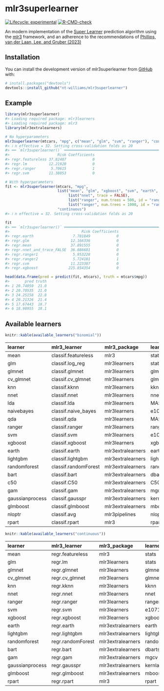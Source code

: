 
<!-- README.md is generated from README.Rmd. Please edit that file -->

# mlr3superlearner

<!-- badges: start -->

[![Lifecycle:
experimental](https://img.shields.io/badge/lifecycle-experimental-orange.svg)](https://lifecycle.r-lib.org/articles/stages.html#experimental)
[![R-CMD-check](https://github.com/nt-williams/mlr3superlearner/actions/workflows/R-CMD-check.yaml/badge.svg)](https://github.com/nt-williams/mlr3superlearner/actions/workflows/R-CMD-check.yaml)
<!-- badges: end -->

An modern implementation of the [Super
Learner](https://biostats.bepress.com/ucbbiostat/paper266/) prediction
algorithm using the [mlr3](https://mlr3.mlr-org.com/) framework, and an
adherence to the recommendations of [Phillips, van der Laan, Lee, and
Gruber (2023)](https://doi.org/10.1093/ije/dyad023)

## Installation

You can install the development version of mlr3superlearner from
[GitHub](https://github.com/) with:

``` r
# install.packages("devtools")
devtools::install_github("nt-williams/mlr3superlearner")
```

## Example

``` r
library(mlr3superlearner)
#> Loading required package: mlr3learners
#> Loading required package: mlr3
library(mlr3extralearners)

# No hyperparameters
mlr3superlearner(mtcars, "mpg", c("mean", "glm", "svm", "ranger"), "continuous")
#> ℹ n effective = 32. Setting cross-validation folds as 20
#> ══ `mlr3superlearner()` ════════════════════════════════════════════════════════
#>                      Risk Coefficients
#> regr.featureless 37.82487            0
#> regr.lm          12.21920            0
#> regr.ranger       5.70615            1
#> regr.svm         11.38053            0

# With hyperparameters
fit <- mlr3superlearner(mtcars, "mpg", 
                        list("mean", "glm", "xgboost", "svm", "earth",
                             list("nnet", trace = FALSE),
                             list("ranger", num.trees = 500, id = "ranger1"),
                             list("ranger", num.trees = 1000, id = "ranger2")), 
                        "continuous")
#> ℹ n effective = 32. Setting cross-validation folds as 20

fit
#> ══ `mlr3superlearner()` ════════════════════════════════════════════════════════
#>                                 Risk Coefficients
#> regr.earth                  7.781849            0
#> regr.glm                   12.166336            0
#> regr.mean                  37.891555            0
#> regr.nnet_and_trace_FALSE  36.086681            0
#> regr.ranger1                5.953228            0
#> regr.ranger2                5.724181            1
#> regr.svm                   11.223307            0
#> regr.xgboost              225.854354            0

head(data.frame(pred = predict(fit, mtcars), truth = mtcars$mpg))
#>       pred truth
#> 1 20.74050  21.0
#> 2 20.70535  21.0
#> 3 24.25158  22.8
#> 4 20.21326  21.4
#> 5 17.67443  18.7
#> 6 18.98955  18.1
```

## Available learners

``` r
knitr::kable(available_learners("binomial"))
```

| learner         | mlr3_learner         | mlr3_package      | learner_package |
|:----------------|:---------------------|:------------------|:----------------|
| mean            | classif.featureless  | mlr3              | stats           |
| glm             | classif.log_reg      | mlr3learners      | stats           |
| glmnet          | classif.glmnet       | mlr3learners      | glmnet          |
| cv_glmnet       | classif.cv_glmnet    | mlr3learners      | glmnet          |
| knn             | classif.kknn         | mlr3learners      | kknn            |
| nnet            | classif.nnet         | mlr3learners      | nnet            |
| lda             | classif.lda          | mlr3learners      | MASS            |
| naivebayes      | classif.naive_bayes  | mlr3learners      | e1071           |
| qda             | classif.qda          | mlr3learners      | MASS            |
| ranger          | classif.ranger       | mlr3learners      | ranger          |
| svm             | classif.svm          | mlr3learners      | e1071           |
| xgboost         | classif.xgboost      | mlr3learners      | xgboost         |
| earth           | classif.earth        | mlr3extralearners | earth           |
| lightgbm        | classif.lightgbm     | mlr3extralearners | lightgbm        |
| randomforest    | classif.randomForest | mlr3extralearners | randomForest    |
| bart            | classif.bart         | mlr3extralearners | dbarts          |
| c50             | classif.C50          | mlr3extralearners | C50             |
| gam             | classif.gam          | mlr3extralearners | mgcv            |
| gaussianprocess | classif.gausspr      | mlr3extralearners | kernlab         |
| glmboost        | classif.glmboost     | mlr3extralearners | mboost          |
| nloptr          | classif.avg          | mlr3pipelines     | nloptr          |
| rpart           | classif.rpart        | mlr3              | rpart           |

``` r
knitr::kable(available_learners("continuous"))
```

| learner         | mlr3_learner      | mlr3_package      | learner_package |
|:----------------|:------------------|:------------------|:----------------|
| mean            | regr.featureless  | mlr3              | stats           |
| glm             | regr.lm           | mlr3learners      | stats           |
| glmnet          | regr.glmnet       | mlr3learners      | glmnet          |
| cv_glmnet       | regr.cv_glmnet    | mlr3learners      | glmnet          |
| knn             | regr.kknn         | mlr3learners      | kknn            |
| nnet            | regr.nnet         | mlr3learners      | nnet            |
| ranger          | regr.ranger       | mlr3learners      | ranger          |
| svm             | regr.svm          | mlr3learners      | e1071           |
| xgboost         | regr.xgboost      | mlr3learners      | xgboost         |
| earth           | regr.earth        | mlr3extralearners | earth           |
| lightgbm        | regr.lightgbm     | mlr3extralearners | lightgbm        |
| randomforest    | regr.randomForest | mlr3extralearners | randomForest    |
| bart            | regr.bart         | mlr3extralearners | dbarts          |
| gam             | regr.gam          | mlr3extralearners | mgcv            |
| gaussianprocess | regr.gausspr      | mlr3extralearners | kernlab         |
| glmboost        | regr.glmboost     | mlr3extralearners | mboost          |
| rpart           | regr.rpart        | mlr3              | rpart           |

